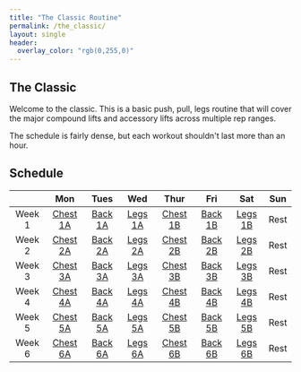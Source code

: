 ```yaml
---
title: "The Classic Routine"
permalink: /the_classic/
layout: single
header:
  overlay_color: "rgb(0,255,0)"
---
```


## The Classic

Welcome to the classic. This is a basic push, pull, legs routine that will cover the major compound lifts and accessory lifts across multiple rep ranges.

The schedule is fairly dense, but each workout shouldn't last more than an hour.

## Schedule

||Mon|Tues|Wed|Thur|Fri|Sat|Sun|
|:--:|:-:|:-:|:--:|:-:|:--:|:-:|:-:|
|Week 1|[Chest 1A](/simplegym/push-1a)| [Back 1A](/simplegym/pull-1a) | [Legs 1A](/simplegym/legs-1a) |[Chest 1B](/simplegym/push-1b)|[Back 1B](/simplegym/pull-1b) | [Legs 1B](/simplegym/legs-1b) |Rest|
|Week 2|[Chest 2A](/simplegym/push-2a)| [Back 2A](/simplegym/pull-2a)| [Legs 2A](/simplegym/legs-2a) |[Chest 2B](/simplegym/push-2b)| [Back 2B](/simplegym/pull-2b)| [Legs 2B](/simplegym/legs-2b) |Rest|
|Week 3|[Chest 3A](/simplegym/push-3a)| [Back 3A](/simplegym/pull-3a)| [Legs 3A](/simplegym/legs-3a) |[Chest 3B](/simplegym/push-3b)| [Back 3B](/simplegym/pull-3b)| [Legs 3B](/simplegym/legs-3b) |Rest|
|Week 4|[Chest 4A](/simplegym/push-4a)| [Back 4A](/simplegym/pull-4a)| [Legs 4A](/simplegym/legs-4a) |[Chest 4B](/simplegym/push-4b)| [Back 4B](/simplegym/pull-4b)| [Legs 4B](/simplegym/legs-4b) |Rest|
|Week 5|[Chest 5A](/simplegym/push-5a)| [Back 5A](/simplegym/pull-5a)| [Legs 5A](/simplegym/legs-5a) |[Chest 5B](/simplegym/push-5b)| [Back 5B](/simplegym/pull-5b)| [Legs 5B](/simplegym/legs-5b) |Rest|
|Week 6|[Chest 6A](/simplegym/push-6a)| [Back 6A](/simplegym/pull-6a)| [Legs 6A](/simplegym/legs-6a) |[Chest 6B](/simplegym/push-6b)| [Back 6B](/simplegym/pull-6b)| [Legs 6B](/simplegym/legs-6b) |Rest|